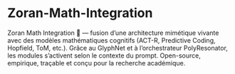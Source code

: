 # Zoran-Math-Integration
Zoran Math Integration 🦋 — fusion d’une architecture mimétique vivante avec des modèles mathématiques cognitifs (ACT-R, Predictive Coding, Hopfield, ToM, etc.). Grâce au GlyphNet et à l’orchestrateur PolyResonator, les modules s’activent selon le contexte du prompt. Open-source, empirique, traçable et conçu pour la recherche académique.
